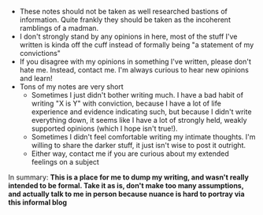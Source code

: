  - These notes should not be taken as well researched bastions of information. Quite frankly they should be taken as the incoherent ramblings of a madman.
 - I don't strongly stand by any opinions in here, most of the stuff I've written is kinda off the cuff instead of formally being "a statement of my convictions"
 - If you disagree with my opinions in something I've written, please don't hate me. Instead, contact me. I'm always curious to hear new opinions and learn!
 - Tons of my notes are very short
   - Sometimes I just didn't bother writing much. I have a bad habit of writing "X is Y" with conviction, because I have a lot of life experience and evidence indicating such, but because I didn't write everything down, it seems like I have a lot of strongly held, weakly supported opinions (which I hope isn't true!).
   - Sometimes I didn't feel comfortable writing my intimate thoughts. I'm willing to share the darker stuff, it just isn't wise to post it outright.
   - Either way, contact me if you are curious about my extended feelings on a subject

In summary: **This is a place for me to dump my writing, and wasn't really intended to be formal. Take it as is, don't make too many assumptions, and actually talk to me in person because nuance is hard to portray via this informal blog**
